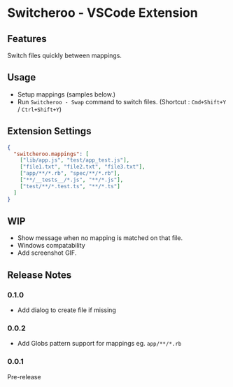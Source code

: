 # Switcheroo - VSCode Extension

## Features

Switch files quickly between mappings.

## Usage

- Setup mappings (samples below.)
- Run `Switcheroo - Swap` command to switch files. (Shortcut : `Cmd+Shift+Y` / `Ctrl+Shift+Y`)

## Extension Settings

```json
{
  "switcheroo.mappings": [
    ["lib/app.js", "test/app_test.js"],
    ["file1.txt", "file2.txt", "file3.txt"],
    ["app/**/*.rb", "spec/**/*.rb"],
    ["**/__tests__/*.js", "**/*.js"],
    ["test/**/*.test.ts", "**/*.ts"]
  ]
}
```

## WIP

- Show message when no mapping is matched on that file.
- Windows compatability
- Add screenshot GIF.

## Release Notes

### 0.1.0

- Add dialog to create file if missing

### 0.0.2

- Add Globs pattern support for mappings eg. `app/**/*.rb`

### 0.0.1

Pre-release

